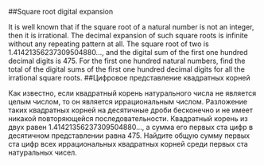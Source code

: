 ##Square root digital expansion

It is well known that if the square root of a natural number is not an integer, then it is irrational. The decimal expansion of such square roots is infinite without any repeating pattern at all.
The square root of two is 1.41421356237309504880..., and the digital sum of the first one hundred decimal digits is 475.
For the first one hundred natural numbers, find the total of the digital sums of the first one hundred decimal digits for all the irrational square roots.
##Цифровое представление квадратных корней

Как известно, если квадратный корень натурального числа не является целым числом, то он является иррациональным числом. Разложение таких квадратных корней на десятичные дроби бесконечно и не имеет никакой повторяющейся последовательности.
Квадратный корень из двух равен 1.41421356237309504880..., а сумма его первых ста цифр в десятичном представлении равна 475.
Найдите общую сумму первых ста цифр всех иррациональных квадратных корней среди первых ста натуральных чисел.
